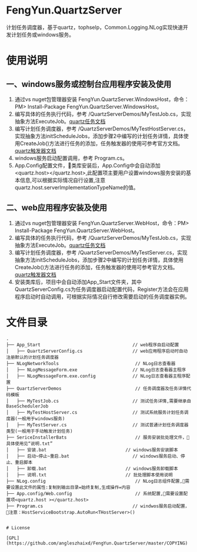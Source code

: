 ﻿# FengYun.QuartzServer

计划任务调度器，基于quartz，tophselp，Common.Logging.NLog实现快速开发计划任务或windows服务。


# 使用说明

## 一、windows服务或控制台应用程序安装及使用 
1. 通过vs nuget包管理器安装 FengYun.QuartzServer.WindowsHost，命令：PM> Install-Package FengYun.QuartzServer.WindowsHost。
2. 编写具体的任务执行代码，参考 /QuartzServerDemos/MyTestJob.cs，实现抽象方法ExecuteJob。[quartz任务文档](https://www.quartz-scheduler.net/documentation/quartz-2.x/tutorial/more-about-jobs.html)
3. 编写计划任务调度器，参考 /QuartzServerDemos/MyTestHostServer.cs，实现抽象方法initScheduleJobs，添加步骤2中编写的计划任务详情，具体使用CreateJob<TJob>()方法进行任务的添加，任务触发器的使用可参考官方文档。[quartz触发器文档](https://www.quartz-scheduler.net/documentation/quartz-2.x/tutorial/crontriggers.html)
4. windows服务启动配置调用，参考 Program.cs。
5. App.Config配置文件，🌹类库安装后，App.Config中会自动添加<quartz.host></quartz.host>,此配置项主要用户设置windows服务安装的基本信息,可以根据实际情况自行设置,注意quartz.host.serverImplementationTypeName的值。

## 二、web应用程序安装及使用
1. 通过vs nuget包管理器安装 FengYun.QuartzServer.WebHost，命令：PM> Install-Package FengYun.QuartzServer.WebHost。
2. 编写具体的任务执行代码，参考 /QuartzServerDemos/MyTestJob.cs，实现抽象方法ExecuteJob。[quartz任务文档](https://www.quartz-scheduler.net/documentation/quartz-2.x/tutorial/more-about-jobs.html)
3. 编写计划任务调度器，参考 /QuartzServerDemos/MyTestServer.cs，实现抽象方法initScheduleJobs，添加步骤2中编写的计划任务详情，具体使用CreateJob<TJob>()方法进行任务的添加，任务触发器的使用可参考官方文档。[quartz触发器文档](https://www.quartz-scheduler.net/documentation/quartz-2.x/tutorial/crontriggers.html)
4. 安装类库后，项目中会自动添加App_Start文件夹，其中QuartzServerConfig.cs为任务调度器启动配置代码，Register方法会在应用程序启动时自动调用，可根据实际情况自行修改需要启动的任务调度器实例。


# 文件目录

```
.
├── App_Start									// web程序自启动配置
│   ├── QuartzServerConfig.cs					// web应用程序启动时自动注册默认的计划任务调度器
├── NLogNetworkTools                             // NLog日志查看器
│   ├── NLogMessageForm.exe						// NLog日志查看器主程序
│   ├── NLogMessageForm.exe.config				// NLog日志查看器主程序配置
├── QuartzServerDemos                            // 任务调度器及任务详情代码模板
│   ├── MyTestJob.cs							// 测试任务详情,需要继承自BaseSchedulerJob
│   ├── MyTestHostServer.cs						// 测试系统服务计划任务调度器(一般用于windows服务)
│   ├── MyTestServer.cs							// 测试普通计划任务调度器类型(一般用于手动触发计划任务)
├── SericeInstallerBats                          // 服务安装批处理文件，🌹具体使用见“说明.txt”
│   ├── 安装.bat								// windows服务安装脚本
│   ├── 启动~停止~重启.bat						// windows服务启动、停止、重启脚本
│   ├── 卸载.bat								// windows服务卸载脚本
│   ├── 说明.txt								// 批处理脚本使用说明
├── NLog.config                                  // NLog日志组件配置,🌹需要设置此文件的属性:复制到输出目录=始终复制,生成操作=内容
├── App.config/Web.config                        // 系统配置,🌹需要设置配置项<quartz.host ></quartz.host>
├── Program.cs									// windwos服务启动配置，🌹注意：HostServiceBootstrap.AutoRun<THostServer>()


# License

[GPL](https://github.com/angleszhaixd/FengYun.QuartzServer/master/COPYING)
